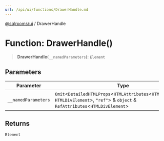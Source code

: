 ```yaml
---
url: /api/ui/functions/DrawerHandle.md
---
```

[@sqlrooms/ui](../index.md) / DrawerHandle

# Function: DrawerHandle()

> **DrawerHandle**(`__namedParameters`): `Element`

## Parameters

| Parameter | Type |
| ------ | ------ |
| `__namedParameters` | `Omit`<`DetailedHTMLProps`<`HTMLAttributes`<`HTMLDivElement`>, `HTMLDivElement`>, `"ref"`> & `object` & `RefAttributes`<`HTMLDivElement`> |

## Returns

`Element`
